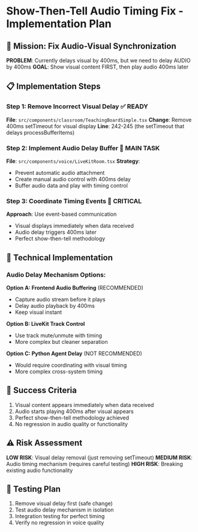 # Show-Then-Tell Audio Timing Fix - Implementation Plan

## 🎯 Mission: Fix Audio-Visual Synchronization

**PROBLEM**: Currently delays visual by 400ms, but we need to delay AUDIO by 400ms
**GOAL**: Show visual content FIRST, then play audio 400ms later

## 📋 Implementation Steps

### Step 1: Remove Incorrect Visual Delay ✅ READY
**File**: `src/components/classroom/TeachingBoardSimple.tsx`
**Change**: Remove 400ms setTimeout for visual display
**Line**: 242-245 (the setTimeout that delays processBufferItems)

### Step 2: Implement Audio Delay Buffer 🔧 MAIN TASK
**File**: `src/components/voice/LiveKitRoom.tsx`
**Strategy**:
- Prevent automatic audio attachment
- Create manual audio control with 400ms delay
- Buffer audio data and play with timing control

### Step 3: Coordinate Timing Events 🎯 CRITICAL
**Approach**: Use event-based communication
- Visual displays immediately when data received
- Audio delay triggers 400ms later
- Perfect show-then-tell methodology

## 🔧 Technical Implementation

### Audio Delay Mechanism Options:

**Option A: Frontend Audio Buffering** (RECOMMENDED)
- Capture audio stream before it plays
- Delay audio playback by 400ms
- Keep visual instant

**Option B: LiveKit Track Control**
- Use track mute/unmute with timing
- More complex but cleaner separation

**Option C: Python Agent Delay** (NOT RECOMMENDED)
- Would require coordinating with visual timing
- More complex cross-system timing

## 🎯 Success Criteria

1. Visual content appears immediately when data received
2. Audio starts playing 400ms after visual appears
3. Perfect show-then-tell methodology achieved
4. No regression in audio quality or functionality

## ⚠️ Risk Assessment

**LOW RISK**: Visual delay removal (just removing setTimeout)
**MEDIUM RISK**: Audio timing mechanism (requires careful testing)
**HIGH RISK**: Breaking existing audio functionality

## 🧪 Testing Plan

1. Remove visual delay first (safe change)
2. Test audio delay mechanism in isolation
3. Integration testing for perfect timing
4. Verify no regression in voice quality